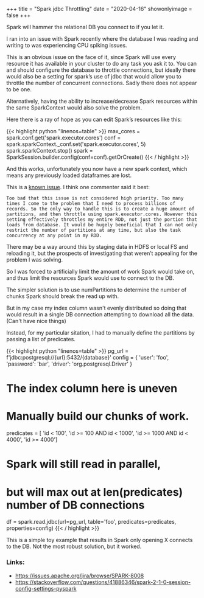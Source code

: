 +++
title = "Spark jdbc Throttling"
date = "2020-04-16"
showonlyimage = false
+++

Spark will hammer the relational DB you connect to if you let it.
<!--more-->

I ran into an issue with Spark recently where the database I was reading and writing to was experiencing CPU spiking issues.

This is an obvious issue on the face of it, since Spark will use every resource it has available in your cluster to do any task you ask it to. You can and should configure the database to throttle connections, but ideally there would also be a setting for spark’s use of jdbc that would allow you to throttle the number of concurrent connections. Sadly there does not appear to be one.

Alternatively, having the ability to increase/decrease Spark resources within the same SparkContext would also solve the problem. 

Here there is a ray of hope as you can edit Spark’s resources like this:

{{< highlight python "linenos=table" >}}
max_cores = spark.conf.get('spark.executor.cores')
conf = spark.sparkContext._conf.set('spark.executor.cores', 5)
spark.sparkContext.stop()
spark = SparkSession.builder.config(conf=conf).getOrCreate()
{{< / highlight >}}

And this works, unfortunately you now have a new spark context, which means any previously loaded dataframes are lost.

This is a [known issue](https://issues.apache.org/jira/browse/SPARK-8008). I think one commenter said it best:
```
Too bad that this issue is not considered high priority. Too many times I come to the problem that I need to process billions of records. So the only way to handle this is to create a huge amount of partitions, and then throttle using spark.executor.cores. However this setting effectively throttles my entire RDD, not just the portion that loads from database. It would be hugely beneficial that I can not only restrict the number of partitions at any time, but also the task concurrency at any point in my RDD.
```

There may be a way around this by staging data in HDFS or local FS and reloading it, but the prospects of investigating that weren’t appealing for the problem I was solving.

So I was forced to artificially limit the amount of work Spark would take on, and thus limit the resources Spark would use to connect to the DB.

The simpler solution is to use numPartitions to determine the number of chunks Spark should break the read up with.

But in my case my index column wasn't evenly distributed so doing that would result in a single DB connection attempting to download all the data. (Can't have nice things)

Instead, for my particular sitation, I had to manually define the partitions by passing a list of predicates.

{{< highlight python "linenos=table" >}}
pg_url = f'jdbc:postgresql://{url}:5432/{database}'
config = {
    'user': 'foo',
    'password': 'bar',
    'driver': 'org.postgresql.Driver'
}

# The index column here is uneven
# Manually build our chunks of work.
predicates = [
    'id < 100',
    'id >= 100 AND id < 1000',
    'id >= 1000 AND id < 4000',
    'id >= 4000']

# Spark will still read in parallel,
# but will max out at len(predicates) number of DB connections
df = spark.read.jdbc(url=pg_url, table='foo',
                     predicates=predicates, properties=config)
{{< / highlight >}}

This is a simple toy example that results in Spark only opening X connects to the DB. Not the most robust solution, but it worked.


### Links:
 * https://issues.apache.org/jira/browse/SPARK-8008
 * https://stackoverflow.com/questions/41886346/spark-2-1-0-session-config-settings-pyspark



